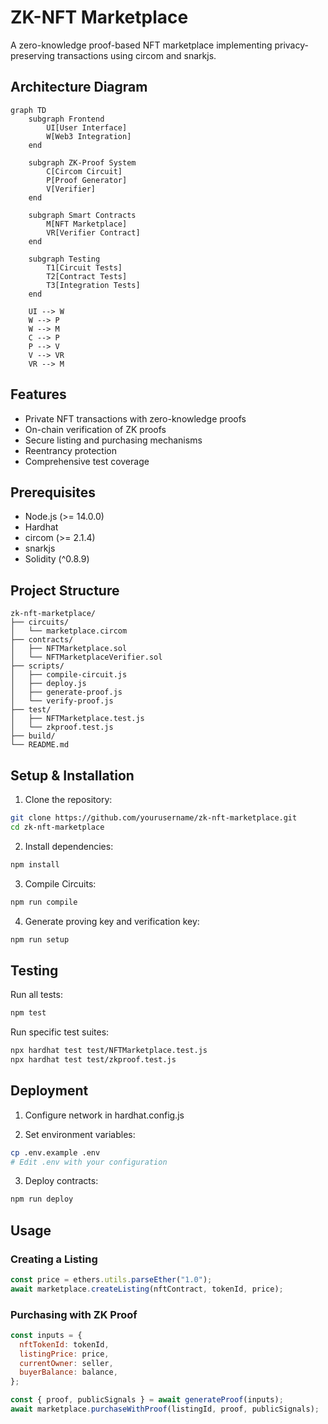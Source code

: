 # ZK-NFT Marketplace

A zero-knowledge proof-based NFT marketplace implementing privacy-preserving transactions using circom and snarkjs.

## Architecture Diagram

```mermaid
graph TD
    subgraph Frontend
        UI[User Interface]
        W[Web3 Integration]
    end

    subgraph ZK-Proof System
        C[Circom Circuit]
        P[Proof Generator]
        V[Verifier]
    end

    subgraph Smart Contracts
        M[NFT Marketplace]
        VR[Verifier Contract]
    end

    subgraph Testing
        T1[Circuit Tests]
        T2[Contract Tests]
        T3[Integration Tests]
    end

    UI --> W
    W --> P
    W --> M
    C --> P
    P --> V
    V --> VR
    VR --> M
```

## Features

- Private NFT transactions with zero-knowledge proofs
- On-chain verification of ZK proofs
- Secure listing and purchasing mechanisms
- Reentrancy protection
- Comprehensive test coverage

## Prerequisites

- Node.js (>= 14.0.0)
- Hardhat
- circom (>= 2.1.4)
- snarkjs
- Solidity (^0.8.9)

## Project Structure

```
zk-nft-marketplace/
├── circuits/
│   └── marketplace.circom
├── contracts/
│   ├── NFTMarketplace.sol
│   └── NFTMarketplaceVerifier.sol
├── scripts/
│   ├── compile-circuit.js
│   ├── deploy.js
│   ├── generate-proof.js
│   └── verify-proof.js
├── test/
│   ├── NFTMarketplace.test.js
│   └── zkproof.test.js
├── build/
└── README.md
```

## Setup & Installation

1. Clone the repository:

```bash
git clone https://github.com/yourusername/zk-nft-marketplace.git
cd zk-nft-marketplace
```

2. Install dependencies:

```bash
npm install
```

3. Compile Circuits:

```bash
npm run compile
```

4. Generate proving key and verification key:

```bash
npm run setup
```

## Testing

Run all tests:

```bash
npm test
```

Run specific test suites:

```bash
npx hardhat test test/NFTMarketplace.test.js
npx hardhat test test/zkproof.test.js
```

## Deployment

1. Configure network in hardhat.config.js

2. Set environment variables:

```bash
cp .env.example .env
# Edit .env with your configuration
```

3. Deploy contracts:

```bash
npm run deploy
```

## Usage

### Creating a Listing

```javascript
const price = ethers.utils.parseEther("1.0");
await marketplace.createListing(nftContract, tokenId, price);
```

### Purchasing with ZK Proof

```javascript
const inputs = {
  nftTokenId: tokenId,
  listingPrice: price,
  currentOwner: seller,
  buyerBalance: balance,
};

const { proof, publicSignals } = await generateProof(inputs);
await marketplace.purchaseWithProof(listingId, proof, publicSignals);
```

